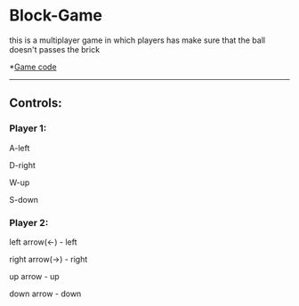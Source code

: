 # Block-Game
this is a multiplayer game in which players has make sure that the ball doesn't passes the brick

*[Game code](https://github.com/asenarmour/block-game/blob/master/test.java)

-----------

## Controls:

### Player 1:

A-left

D-right

W-up

S-down

### Player 2:

left arrow(<-) - left

right arrow(->) - right

up arrow - up

down arrow - down
